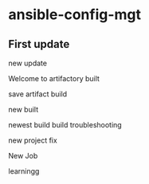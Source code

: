# ansible-config-mgt
## First update
new update

Welcome to artifactory built

save artifact build

new built

newest build
build troubleshooting

new project fix

New Job

learningg 